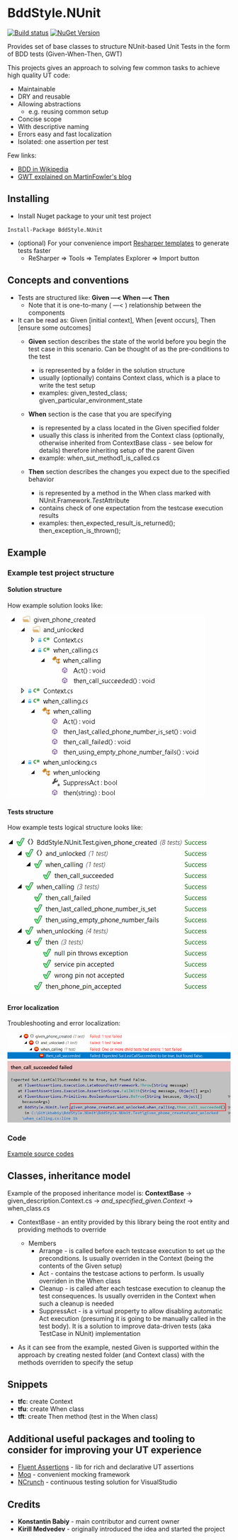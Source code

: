 BddStyle.NUnit
=============
[![Build status](https://ci.appveyor.com/api/projects/status/e75x6xqx7180oxtc?svg=true)](https://ci.appveyor.com/project/kbabiy/bddstyle-nunit)
[![NuGet Version](https://img.shields.io/nuget/v/BddStyle.NUnit.svg?style=flat)](https://www.nuget.org/packages/BddStyle.NUnit/)

Provides set of base classes to structure NUnit-based Unit Tests in the form of BDD tests (Given-When-Then, GWT)

This projects gives an approach to solving few common tasks to achieve high quality UT code:

- Maintainable
- DRY and reusable
- Allowing abstractions
	- e.g. reusing common setup
- Concise scope
- With descriptive naming
- Errors easy and fast localization
- Isolated: one assertion per test
	
Few links:

- [BDD in Wikipedia](https://en.wikipedia.org/wiki/Behavior-driven_development)
- [GWT explained on MartinFowler's blog](http://martinfowler.com/bliki/GivenWhenThen.html)


## Installing

- Install Nuget package to your unit test project

```
Install-Package BddStyle.NUnit
```

- (optional) For your convenience import [Resharper templates](BddStyle.NUnit/snippets/BddStyle.NUnit.ResharperTemplates) to generate tests faster
	- ReSharper => Tools => Templates Explorer => Import button

## Concepts and conventions

- Tests are structured like: **Given —< When —< Then**
	- Note that it is one-to-many ( —< ) relationship between the components
- It can be read as: Given [initial context], When [event occurs], Then [ensure some outcomes] 
	- **Given** section describes the state of the world before you begin the test case in this scenario. 
	Can be thought of as the pre-conditions to the test
		- is represented by a folder in the solution structure
		- usually (optionally) contains Context class, which is a place to write the test setup
		- examples: given\_tested\_class; given\_particular\_environment\_state

	- **When** section is the case that you are specifying
		- is represented by a class located in the Given specified folder
		- usually this class is inherited from the Context class (optionally, otherwise inherited from ContextBase class - see below for details) 
		therefore inheriting setup of the parent Given
		- example: when\_sut\_method1\_is\_called.cs

	- **Then** section describes the changes you expect due to the specified behavior
		- is represented by a method in the When class marked with NUnit.Framework.*Test*Attribute
		- contains check of one expectation from the testcase execution results
		- examples: then\_expected\_result\_is\_returned(); then\_exception\_is\_thrown();

## Example

### Example test project structure

#### Solution structure

How example solution looks like:

![solution.gif](BddStyle.NUnit/docs/solution.gif "How example solution looks like")

#### Tests structure

How example tests logical structure looks like:

![tests.gif](BddStyle.NUnit/docs/tests.gif "How example tests logical structure looks like")

#### Error localization

Troubleshooting and error localization:

![troubleshooting.gif](BddStyle.NUnit/docs/troubleshooting.gif "Troubleshooting and error localization")

### Code

[Example source codes](BddStyle.NUnit.Test/given_phone_created)

## Classes, inheritance model

Example of the proposed inheritance model is: **ContextBase** -> given\_description.Context.cs -> *and\_specified\_given.Context* -> when\_class.cs

- ContextBase - an entity provided by this library being the root entity and providing methods to override
	- Members
		- Arrange - is called before each testcase execution to set up the preconditions. 
		Is usually overriden in the Context (being the contents of the Given setup)
		- Act - contains the testcase actions to perform. 
		Is usually overriden in the When class
		- Cleanup - is called after each testcase execution to cleanup the test consequences. 
		Is usually overriden in the Context when such a cleanup is needed
		- SuppressAct - is a virtual property to allow disabling automatic Act execution (presuming it is going to be manually called in the test body). 
		It is a solution to improve data-driven tests (aka TestCase in NUnit) implementation

- As it can see from the example, nested Given is supported within the approach by creating nested folder (and Context class) 
with the methods overriden to specify the setup

## Snippets

- **tfc**: create Context
- **tfu**: create When class
- **tft**: create Then method (test in the When class)

## Additional useful packages and tooling to consider for improving your UT experience

- [Fluent Assertions](http://www.fluentassertions.com/) - lib for rich and declarative UT assertions
- [Moq](https://github.com/Moq/moq4/wiki/Quickstart) - convenient mocking framework
- [NCrunch](http://www.ncrunch.net/) - continuous testing solution for VisualStudio

## Credits

- **Konstantin Babiy** - main contributor and current  owner
- **Kirill Medvedev** - originally introduced the idea and started the project
